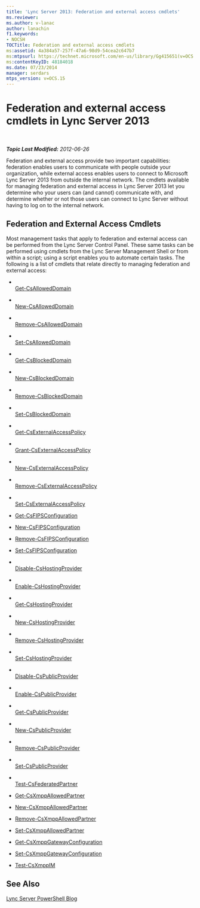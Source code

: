 ```yaml
---
title: 'Lync Server 2013: Federation and external access cmdlets'
ms.reviewer: 
ms.author: v-lanac
author: lanachin
f1.keywords:
- NOCSH
TOCTitle: Federation and external access cmdlets
ms:assetid: 4a384a57-257f-47a6-98d9-54cea2c647b7
ms:mtpsurl: https://technet.microsoft.com/en-us/library/Gg415651(v=OCS.15)
ms:contentKeyID: 48184018
ms.date: 07/23/2014
manager: serdars
mtps_version: v=OCS.15
---
```


# Federation and external access cmdlets in Lync Server 2013

<div data-xmlns="http://www.w3.org/1999/xhtml">

<div class="topic" data-xmlns="http://www.w3.org/1999/xhtml" data-msxsl="urn:schemas-microsoft-com:xslt" data-cs="https://msdn.microsoft.com/">

<div data-asp="https://msdn2.microsoft.com/asp">



</div>

<div id="mainSection">

<div id="mainBody">

<span> </span>

_**Topic Last Modified:** 2012-06-26_

Federation and external access provide two important capabilities: federation enables users to communicate with people outside your organization, while external access enables users to connect to Microsoft Lync Server 2013 from outside the internal network. The cmdlets available for managing federation and external access in Lync Server 2013 let you determine who your users can (and cannot) communicate with, and determine whether or not those users can connect to Lync Server without having to log on to the internal network.

<div>

## Federation and External Access Cmdlets

Most management tasks that apply to federation and external access can be performed from the Lync Server Control Panel. These same tasks can be performed using cmdlets from the Lync Server Management Shell or from within a script; using a script enables you to automate certain tasks. The following is a list of cmdlets that relate directly to managing federation and external access:

  - <span></span>  
    [Get-CsAllowedDomain](https://technet.microsoft.com/library/Gg398164(v=OCS.15))

  - <span></span>  
    [New-CsAllowedDomain](https://technet.microsoft.com/library/Gg398628(v=OCS.15))

  - <span></span>  
    [Remove-CsAllowedDomain](https://technet.microsoft.com/library/Gg398913(v=OCS.15))

  - <span></span>  
    [Set-CsAllowedDomain](https://technet.microsoft.com/library/Gg398931(v=OCS.15))

<!-- end list -->

  - <span></span>  
    [Get-CsBlockedDomain](https://technet.microsoft.com/library/Gg398424(v=OCS.15))

  - <span></span>  
    [New-CsBlockedDomain](https://technet.microsoft.com/library/Gg398822(v=OCS.15))

  - <span></span>  
    [Remove-CsBlockedDomain](https://technet.microsoft.com/library/Gg425832(v=OCS.15))

  - <span></span>  
    [Set-CsBlockedDomain](https://technet.microsoft.com/library/Gg398090(v=OCS.15))

<!-- end list -->

  - <span></span>  
    [Get-CsExternalAccessPolicy](https://technet.microsoft.com/library/Gg425805(v=OCS.15))

  - <span></span>  
    [Grant-CsExternalAccessPolicy](https://technet.microsoft.com/library/Gg425942(v=OCS.15))

  - <span></span>  
    [New-CsExternalAccessPolicy](https://technet.microsoft.com/library/Gg398441(v=OCS.15))

  - <span></span>  
    [Remove-CsExternalAccessPolicy](https://technet.microsoft.com/library/Gg399057(v=OCS.15))

  - <span></span>  
    [Set-CsExternalAccessPolicy](https://technet.microsoft.com/library/Gg398916(v=OCS.15))

<!-- end list -->

  - [Get-CsFIPSConfiguration](https://technet.microsoft.com/library/JJ204904(v=OCS.15))

  - [New-CsFIPSConfiguration](https://technet.microsoft.com/library/JJ205114(v=OCS.15))

  - [Remove-CsFIPSConfiguration](https://technet.microsoft.com/library/JJ205201(v=OCS.15))

  - [Set-CsFIPSConfiguration](https://technet.microsoft.com/library/JJ205084(v=OCS.15))

<!-- end list -->

  - <span></span>  
    [Disable-CsHostingProvider](https://technet.microsoft.com/library/Gg398481(v=OCS.15))

  - <span></span>  
    [Enable-CsHostingProvider](https://technet.microsoft.com/library/Gg398166(v=OCS.15))

  - <span></span>  
    [Get-CsHostingProvider](https://technet.microsoft.com/library/Gg413078(v=OCS.15))

  - <span></span>  
    [New-CsHostingProvider](https://technet.microsoft.com/library/Gg398490(v=OCS.15))

  - <span></span>  
    [Remove-CsHostingProvider](https://technet.microsoft.com/library/Gg425809(v=OCS.15))

  - <span></span>  
    [Set-CsHostingProvider](https://technet.microsoft.com/library/Gg398532(v=OCS.15))

<!-- end list -->

  - <span></span>  
    [Disable-CsPublicProvider](https://technet.microsoft.com/library/Gg398984(v=OCS.15))

  - <span></span>  
    [Enable-CsPublicProvider](https://technet.microsoft.com/library/Gg398780(v=OCS.15))

  - <span></span>  
    [Get-CsPublicProvider](https://technet.microsoft.com/library/Gg412945(v=OCS.15))

  - <span></span>  
    [New-CsPublicProvider](https://technet.microsoft.com/library/Gg398161(v=OCS.15))

  - <span></span>  
    [Remove-CsPublicProvider](https://technet.microsoft.com/library/Gg412906(v=OCS.15))

  - <span></span>  
    [Set-CsPublicProvider](https://technet.microsoft.com/library/Gg413087(v=OCS.15))

<!-- end list -->

  - <span></span>  
    [Test-CsFederatedPartner](https://technet.microsoft.com/library/Gg398281(v=OCS.15))

<!-- end list -->

  - [Get-CsXmppAllowedPartner](https://technet.microsoft.com/library/JJ204981(v=OCS.15))

  - [New-CsXmppAllowedPartner](https://technet.microsoft.com/library/JJ204631(v=OCS.15))

  - [Remove-CsXmppAllowedPartner](https://technet.microsoft.com/library/JJ205055(v=OCS.15))

  - [Set-CsXmppAllowedPartner](https://technet.microsoft.com/library/JJ204686(v=OCS.15))

<!-- end list -->

  - [Get-CsXmppGatewayConfiguration](https://technet.microsoft.com/library/JJ204869(v=OCS.15))

  - [Set-CsXmppGatewayConfiguration](https://technet.microsoft.com/library/JJ204769(v=OCS.15))

<!-- end list -->

  - [Test-CsXmppIM](https://technet.microsoft.com/library/JJ205423(v=OCS.15))

</div>

<div>

## See Also


[Lync Server PowerShell Blog](https://go.microsoft.com/fwlink/p/?linkid=203150)  
  

</div>

</div>

<span> </span>

</div>

</div>

</div>

